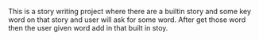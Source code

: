 This is a story writing project where there are a builtin story and some key word on that story and user will ask for some word. After get those word then the user given word add in that built in stoy.
